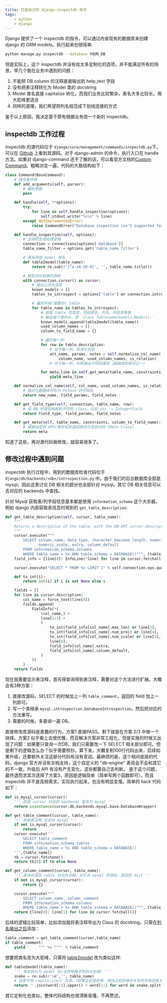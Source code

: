```yaml
---
title: 打造自己的 django-inspectdb 命令
tags:
    - python
    - django
---
```


Django 提供了一个 inspectdb 的指令，可以通过内省现有的数据库来创建 django 的 ORM models。执行起来也很简单:
```bash
python manage.py inspectdb --database YOUR_DB
```
但是实际上，这个 inspectdb 并没有给太多定制化的选项，并不能满足所有的场景，举几个我在业务中遇到的问题：
1. 不能把 DB column 的注释直接输出到 help_text 字段
2. 没有把表注释转化为 Model 类的 docstring
3. Model 类名直接 capitalize 转化，而我们业务比较繁杂，表名大多比较长，用大驼峰更适合
4. 同样的道理，我们希望把列名规范成下划线连接的方式

鉴于以上原因，我决定基于原有根据业务改一个新的 inspectdb。

## inspectdb 工作过程
inspectdb 的源代码位于 `django/core/management/commands/inspectdb.py`下，可以在 [Github](https://github.com/django/django/blob/master/django/core/management/commands/inspectdb.py) 上看到其源码。对于 django-admin 的命令，执行入口在 handle 方法。如果对 django-command 还不了解的话，可以看官方文档的[Custom Command](https://docs.djangoproject.com/en/1.10/howto/custom-management-commands/)。粗略浏览一遍，代码的大致结构如下：
```python
class Command(BaseCommand):
    # 类变量声明
    def add_arguments(self, parser):
        # 解析参数
        pass

    def handle(self, **options):
        try:
            for line in self.handle_inspection(options):
                self.stdout.write("%s\n" % line)
        except NotImplementedError:
            raise CommandError("Database inspection isn't supported for the currently selected database backend.")

    def handle_inspection(self, options):
        # 主体的生成处理逻辑
        connection = connections[options['database']]
        table_name_filter = options.get('table_name_filter')

        # 表名转成 model 类名
        def table2model(table_name):
            return re.sub(r'[^a-zA-Z0-9]', '', table_name.title())

        # 取到对应链接的游标
        with connection.cursor() as cursor:
            # 输出公共头信息
            known_models = []
            tables_to_introspect = options['table'] or connection.introspection.table_names(cursor)

            # 遍历所有(需要的) table
            for table_name in tables_to_introspect:
                # 获取 table 的信息，包括表名，列名，列信息等等
                # 输出每个表的头，即 `class Tablename(models.Models):`
                known_models.append(table2model(table_name))
                used_column_names = []
                column_to_field_name = {}

                # 遍历每一列
                for row in table_description:
                    # 对于每一列，标准化列名
                    att_name, params, notes = self.normalize_col_name(
                        column_name, used_column_names, is_relation)
                    # 对于每一列，判断输出不同的属性（最麻烦的部分之一）

                for meta_line in self.get_meta(table_name, constraints, column_to_field_name):
                    yield meta_line

    def normalize_col_name(self, col_name, used_column_names, is_relation):
        # 格式化数据库列名为 Python 的字段名
        return new_name, field_params, field_notes

    def get_field_type(self, connection, table_name, row):
        # 将 DB 的类型映射到不同的 class，比如 int -> IntegerField
        return field_type, field_params, field_notes

    def get_meta(self, table_name, constraints, column_to_field_name):
        # 根据指定的 APP/表的名称返回表的元信息代码 (Meta Class)
        return meta
```
知道了这些，再对源代码做修改，就容易很多了。

## 修改过程中遇到问题
inspectdb 执行过程中，用到的数据库检查代码位于 `django/db/backends/<db>/introspection.py` 中。由于我们的后台数据库全部是 mysql，因此这里讨论 DB 相关的部分也全部针对 mysql。其它 DB 相关信息可以去对应的 backends 中查找。

针对 Mysql 获取表/列字段信息基本都是使用 `information_schema` 这个大杀器。例如 django 内部获取表信息时用到的 `get_table_description`:
```python
def get_table_description(self, cursor, table_name):
    """
    Returns a description of the table, with the DB-API cursor.description interface."
    """
    cursor.execute("""
        SELECT column_name, data_type, character_maximum_length, numeric_precision,
               numeric_scale, extra, column_default
        FROM information_schema.columns
        WHERE table_name = %s AND table_schema = DATABASE()""", [table_name])
    field_info = {line[0]: InfoLine(*line) for line in cursor.fetchall()}

    cursor.execute("SELECT * FROM %s LIMIT 1" % self.connection.ops.quote_name(table_name))

    def to_int(i):
        return int(i) if i is not None else i

    fields = []
    for line in cursor.description:
        col_name = force_text(line[0])
        fields.append(
            FieldInfo(*(
                (col_name,) +
                line[1:3] +
                (
                    to_int(field_info[col_name].max_len) or line[3],
                    to_int(field_info[col_name].num_prec) or line[4],
                    to_int(field_info[col_name].num_scale) or line[5],
                    line[6],
                    field_info[col_name].extra,
                    field_info[col_name].column_default,
                )
            ))
        )
    return fields
```
现在我需要显示表注释，首先得查询得到表注释，需要对这个方法进行扩展。大概会有3种方案：
1. 直接改源码，SELECT 的时候加上一列 `table_comment`，返回的 field 加上一列即可。
2. 写一个类继承 `mysql.introspection.DatabaseIntrospection`，然后把对应的方法重写。
3. 需要的时候，多查询一遍 DB。

直接修改库源码是愚蠢的行为，方案1 直接PASS。剩下就是在方案 2/3 中做一个抉择。方案2 似乎看上去很优雅，而且解决方案非常工程化，但是实施的时候又出现了问题：如果要只查询一次DB，我们只需要改一下 SELECT 相关部分即可。但是剩下的逻辑怎么办？似乎需要照抄。算下来，大概复制100行代码出来，后续如果升级，还要额外关注这部分代码有没有变动。最麻烦的是，这个相对底层的代码，django 官方并没有文档支持，这个自定义的 "db-engine" 表现会不会和其它的不一致，升级后 API 有没有产生变化，这些都要自己去判断。
鉴于这个问题，最终退而求其次选择了方案3，原因是逻辑简单（简单写两个函数即可），而且 inspectdb 并不是高频需求，实际执行起来，也没有明显变慢。简单的 hack 代码如下：
```python
def is_mysql_cursor(cursor):
    ''' 检查 cursor 对应的 backends 是否为 mysql '''
    return isinstance(cursor.db,backends.mysql.base.DatabaseWrapper)

def get_table_comment(cursor, table_name):
    ''' 获取表注释,仅支持 mysql '''
    if not is_mysql_cursor(cursor):
        return
    cursor.execute('''
        SELECT table_comment
        FROM information_schema.tables
        WHERE table_name = %s AND table_schema = DATABASE()
    ''',[table_name])
    tb = cursor.fetchone()
    return tb[0] if tb else None

def get_column_comment(cursor, table_name):
    ''' 查询并返回 table 对应的注释，对于非 mysql 的游标，返回空 dict '''
    if not is_mysql_cursor(cursor):
        return {}

    cursor.execute("""
        SELECT column_name, column_comment
        FROM information_schema.columns
        WHERE table_name = %s AND table_schema = DATABASE()""", [table_name])
    return {line[0]: line[1] for line in cursor.fetchall()}
```
后续的逻辑比较简单，比如添加我将表注释导出为 Class 的 docstring，只需在[列名输出之后](https://github.com/django/django/blob/master/django/core/management/commands/inspectdb.py#L91)添加：
```python
table_comment = get_table_comment(cursor,table_name)
if table_comment:
    yield '    """ %s """' % table_comment
```
想要把类名改为大驼峰，只需将 [table2model](https://github.com/django/django/blob/master/django/core/management/commands/inspectdb.py#L42) 改为类似这样:
```python
def table2model(table_name):
    ''' 表名转化为 model 名(去除特殊字符的大驼峰) '''
    snake = re.sub(r'\W','', table_name)
    # 这里不用 capitalize() 方法，（如果之前是驼峰，保持之前驼峰中大写的字母还是大写）
    return ''.join(word[:1].upper() + word[1:] for word in snake.split('_'))
```
其它定制化也类似，整体代码结构也很清晰易懂，不再赘述。
